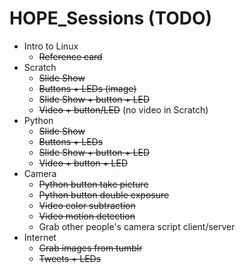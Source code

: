 # HOPE_Sessions (TODO)
- Intro to Linux
  - ~~Reference card~~
- Scratch
  - ~~Slide Show~~
  - ~~Buttons + LEDs (image)~~
  - ~~Slide Show + button + LED~~
  - ~~Video + button/LED~~ (no video in Scratch)
- Python
  - ~~Slide Show~~
  - ~~Buttons + LEDs~~
  - ~~Slide Show + button + LED~~
  - ~~Video + button + LED~~
- Camera
  - ~~Python button take picture~~
  - ~~Python button double exposure~~
  - ~~Video color subtraction~~
  - ~~Video motion detection~~
  - Grab other people's camera script client/server
- Internet
  - ~~Grab images from tumblr~~
  - ~~Tweets + LEDs~~
